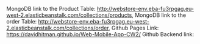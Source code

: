  MongoDB link to the Product Table:  http://webstore-env.eba-fu3rpgag.eu-west-2.elasticbeanstalk.com/collections/products,
 MongoDB link to the order Table:  http://webstore-env.eba-fu3rpgag.eu-west-2.elasticbeanstalk.com/collections/order,
 Github Pages Link: https://davidhitman.github.io/Web-Mobile-App-CW2/
 Github Backend link: 
